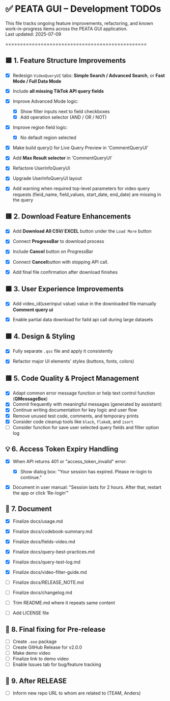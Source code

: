 # ✅ PEATA GUI – Development TODOs

This file tracks ongoing feature improvements, refactoring, and known work-in-progress items across the PEATA GUI application.  
Last updated: 2025-07-09

================================================

## 🟦 1. Feature Structure Improvements

- [x] Redesign `VideoQueryUI` tabs: **Simple Search / Advanced Search**, or **Fast Mode / Full Data Mode**
- [x] Include **all missing TikTok API query fields**
- [x] Improve Advanced Mode logic:
  - [x] Show filter inputs next to field checkboxes
  - [x] Add operation selector (AND / OR / NOT)
- [x] Improve region field logic:
  - [x] No default region selected
- [x] Make build query() for Live Query Preview in 'CommentQueryUI' 
- [x] Add **Max Result selector** in 'CommentQueryUI'
- [x] Refactore UserInfoQueryUI
- [x] Upgrade UserInfoQueryUI layout
- [x] Add warning when required top-level parameters for video query requests (fieid_name, field_values, start_date, end_date) are missing in the query



## 🟨 2. Download Feature Enhancements

- [x] Add **Download All CSV/ EXCEL** button under the `Load More` button
- [x] Connect **ProgressBar** to download process
- [x] Include **Cancel** button on ProgressBar
- [X] Connect **Cancel**button with stopping API call.
- [x] Add final file confirmation after download finishes



## 🟩 3. User Experience Improvements

- [x] Add video_id(userinput value) value in the downloaded file manually **Comment query ui**
- [x] Enable partial data download for faild api call during large datasets


## 🟪 4. Design & Styling

- [x] Fully separate `.qss` file and apply it consistently
- [x] Refactor major UI elements' styles (buttons, fonts, colors)


## 🟥 5. Code Quality & Project Management

- [x] Adapt common error message function or help text control function (**QMessageBox**)
- [x] Commit frequently with meaningful messages (generated by assistant)
- [x] Continue writing documentation for key logic and user flow
- [x] Remove unused test code, comments, and temporary prints
- [x] Consider code cleanup tools like `black`, `flake8`, and `isort`
- [ ] Consider function for save user selected query fields and filter option log

## 💡 6. Access Token Expiry Handling

- [x] When API returns 401 or "access_token_invalid" error:
    - [x] Show dialog box: "Your session has expired. Please re-login to continue."
- [x] Document in user manual: "Session lasts for 2 hours. After that, restart the app or click ‘Re-login’"


## 📁 7. Document
- [x] Finalize docs/usage.md
- [x] Finalize docs/codebook-summary.md
- [x] Finalize docs/fields-video.md
- [x] Finalize docs/query-best-practices.md
- [x] Finalize docs/query-test-log.md
- [x] Finalize docs/video-filter-guide.md
- [ ] Finalize docs/RELEASE_NOTE.md
- [ ] Finalize docs/changelog.md
- [ ] Trim README.md where it repeats same content
- [ ] Add LICENSE file


## 🧼 8. Final fixing for Pre-release
- [ ] Create `.exe` package
- [ ] Create GitHub Release for v2.0.0
- [ ] Make demo video
- [ ] Finalize link to demo video
- [ ] Enable Issues tab for bug/feature tracking

## 🎇 9. After RELEASE
- [ ] Inform new repo URL to whom are related to (TEAM, Anders)
